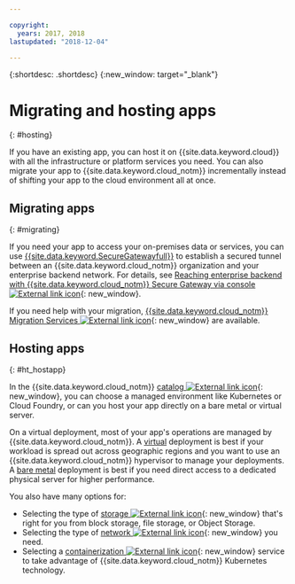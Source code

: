 ```yaml
---

copyright:
  years: 2017, 2018
lastupdated: "2018-12-04"

---
```


{:shortdesc: .shortdesc}
{:new_window: target="_blank"}

# Migrating and hosting apps
{: #hosting}

If you have an existing app, you can host it on {{site.data.keyword.cloud}} with all the infrastructure or platform services you need. You can also migrate your app to {{site.data.keyword.cloud_notm}} incrementally instead of shifting your app to the cloud environment all at once.

## Migrating apps
{: #migrating}

If you need your app to access your on-premises data or services, you can use [{{site.data.keyword.SecureGatewayfull}}](/docs/services/SecureGateway/secure_gateway.html) to establish a secured tunnel between an {{site.data.keyword.cloud_notm}} organization and your enterprise backend network. For details, see [Reaching enterprise backend with {{site.data.keyword.cloud_notm}} Secure Gateway via console ![External link icon](../icons/launch-glyph.svg "External link icon")](https://developer.ibm.com/bluemix/2015/04/01/reaching-enterprise-backend-bluemix-secure-gateway/){: new_window}.

If you need help with your migration, [{{site.data.keyword.cloud_notm}} Migration Services ![External link icon](../icons/launch-glyph.svg "External link icon")](https://www.ibm.com/cloud/migration-services){: new_window} are available.

## Hosting apps
{: #ht_hostapp}

In the {{site.data.keyword.cloud_notm}} [catalog ![External link icon](../icons/launch-glyph.svg "External link icon")](https://{DomainName}/catalog/?taxonomyNavigation=apps){: new_window}, you can choose a managed environment like Kubernetes or Cloud Foundry, or can you host your app directly on a bare metal or virtual server.

On a virtual deployment, most of your app's operations are managed by {{site.data.keyword.cloud_notm}}. A [virtual](/docs/vsi/vsi_about.html) deployment is best if your workload is spread out across geographic regions and you want to use an {{site.data.keyword.cloud_notm}} hypervisor to manage your deployments. A [bare metal](/docs/bare-metal/index.html) deployment is best if you need direct access to a dedicated physical server for higher performance.

You also have many options for:
* Selecting the type of [storage ![External link icon](../icons/launch-glyph.svg "External link icon")](https://{DomainName}/catalog/?taxonomyNavigation=apps&category=slstorage){: new_window} that's right for you from block storage, file storage, or Object Storage.
* Selecting the type of [network ![External link icon](../icons/launch-glyph.svg "External link icon")](https://{DomainName}/catalog/?taxonomyNavigation=apps&category=slnetwork){: new_window} you need.
* Selecting a [containerization ![External link icon](../icons/launch-glyph.svg "External link icon")](https://{DomainName}/catalog/?taxonomyNavigation=apps&category=containers){: new_window} service to take advantage of {{site.data.keyword.cloud_notm}} Kubernetes technology.